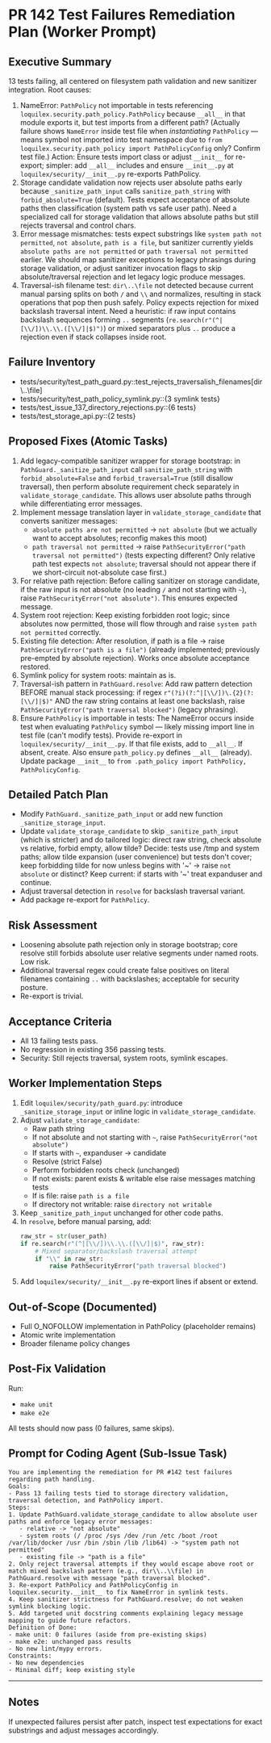 # PR 142 Test Failures Remediation Plan (Worker Prompt)

## Executive Summary

13 tests failing, all centered on filesystem path validation and new sanitizer integration. Root causes:
1. NameError: `PathPolicy` not importable in tests referencing `loquilex.security.path_policy.PathPolicy` because `__all__` in that module exports it, but test imports from a different path? (Actually failure shows `NameError` inside test file when *instantiating* `PathPolicy` — means symbol not imported into test namespace due to `from loquilex.security.path_policy import PathPolicyConfig` only? Confirm test file.) Action: Ensure tests import class or adjust `__init__` for re-export; simpler: add `__all__` includes and ensure `__init__.py` at `loquilex/security/__init__.py` re-exports PathPolicy.
2. Storage candidate validation now rejects user absolute paths early because `_sanitize_path_input` calls `sanitize_path_string` with `forbid_absolute=True` (default). Tests expect acceptance of absolute paths then classification (system path vs safe user path). Need a specialized call for storage validation that allows absolute paths but still rejects traversal and control chars.
3. Error message mismatches: tests expect substrings like `system path not permitted`, `not absolute`, `path is a file`, but sanitizer currently yields `absolute paths are not permitted` or `path traversal not permitted` earlier. We should map sanitizer exceptions to legacy phrasings during storage validation, or adjust sanitizer invocation flags to skip absolute/traversal rejection and let legacy logic produce messages.
4. Traversal-ish filename test: `dir\..\file` not detected because current manual parsing splits on both `/` and `\\` and normalizes, resulting in stack operations that pop then push safely. Policy expects rejection for mixed backslash traversal intent. Need a heuristic: if raw input contains backslash sequences forming `..` segments (`re.search(r"(^|[\\/])\\.\\.([\\/]|$)")`) or mixed separators plus `..` produce a rejection even if stack collapses inside root.

## Failure Inventory
- tests/security/test_path_guard.py::test_rejects_traversalish_filenames[dir\\..\\file]
- tests/security/test_path_policy_symlink.py::{3 symlink tests}
- tests/test_issue_137_directory_rejections.py::{6 tests}
- tests/test_storage_api.py::{2 tests}

## Proposed Fixes (Atomic Tasks)
1. Add legacy-compatible sanitizer wrapper for storage bootstrap: in `PathGuard._sanitize_path_input` call `sanitize_path_string` with `forbid_absolute=False` and `forbid_traversal=True` (still disallow traversal), then perform absolute requirement check separately in `validate_storage_candidate`. This allows user absolute paths through while differentiating error messages.
2. Implement message translation layer in `validate_storage_candidate` that converts sanitizer messages:
   - `absolute paths are not permitted` -> `not absolute` (but we actually want to accept absolutes; reconfig makes this moot)
   - `path traversal not permitted` -> raise `PathSecurityError("path traversal not permitted")` (tests expecting different? Only relative path test expects `not absolute`; traversal should not appear there if we short-circuit not-absolute case first.)
3. For relative path rejection: Before calling sanitizer on storage candidate, if the raw input is not absolute (no leading `/` and not starting with `~`), raise `PathSecurityError("not absolute")`. This ensures expected message.
4. System root rejection: Keep existing forbidden root logic; since absolutes now permitted, those will flow through and raise `system path not permitted` correctly.
5. Existing file detection: After resolution, if path is a file -> raise `PathSecurityError("path is a file")` (already implemented; previously pre-empted by absolute rejection). Works once absolute acceptance restored.
6. Symlink policy for system roots: maintain as is.
7. Traversal-ish pattern in `PathGuard.resolve`: Add raw pattern detection BEFORE manual stack processing: if regex `r"(?i)(?:^|[\\/])\.{2}(?:[\\/]|$)"` AND the raw string contains at least one backslash, raise `PathSecurityError("path traversal blocked")` (legacy phrasing).
8. Ensure `PathPolicy` is importable in tests: The NameError occurs inside test when evaluating `PathPolicy` symbol — likely missing import line in test file (can't modify tests). Provide re-export in `loquilex/security/__init__.py`. If that file exists, add to `__all__`. If absent, create. Also ensure `path_policy.py` defines `__all__` (already). Update package `__init__` to `from .path_policy import PathPolicy, PathPolicyConfig`.

## Detailed Patch Plan
- Modify `PathGuard._sanitize_path_input` or add new function `_sanitize_storage_input`.
- Update `validate_storage_candidate` to skip `_sanitize_path_input` (which is stricter) and do tailored logic: direct raw string, check absolute vs relative, forbid empty, allow tilde? Decide: tests use /tmp and system paths; allow tilde expansion (user convenience) but tests don't cover; keep forbidding tilde for now unless begins with '~' -> raise `not absolute` or distinct? Keep current: if starts with '~' treat expanduser and continue.
- Adjust traversal detection in `resolve` for backslash traversal variant.
- Add package re-export for `PathPolicy`.

## Risk Assessment
- Loosening absolute path rejection only in storage bootstrap; core resolve still forbids absolute user relative segments under named roots. Low risk.
- Additional traversal regex could create false positives on literal filenames containing `..` with backslashes; acceptable for security posture.
- Re-export is trivial.

## Acceptance Criteria
- All 13 failing tests pass.
- No regression in existing 356 passing tests.
- Security: Still rejects traversal, system roots, symlink escapes.

## Worker Implementation Steps
1. Edit `loquilex/security/path_guard.py`: introduce `_sanitize_storage_input` or inline logic in `validate_storage_candidate`.
2. Adjust `validate_storage_candidate`:
   - Raw path string
   - If not absolute and not starting with `~`, raise `PathSecurityError("not absolute")`
   - If starts with `~`, expanduser -> candidate
   - Resolve (strict False)
   - Perform forbidden roots check (unchanged)
   - If not exists: parent exists & writable else raise messages matching tests
   - If is file: raise `path is a file`
   - If directory not writable: raise `directory not writable`
3. Keep `_sanitize_path_input` unchanged for other code paths.
4. In `resolve`, before manual parsing, add:
   ```python
   raw_str = str(user_path)
   if re.search(r"(^|[\\/])\\.\\.([\\/]|$)", raw_str):
       # Mixed separator/backslash traversal attempt
       if "\\" in raw_str:
           raise PathSecurityError("path traversal blocked")
   ```
5. Add `loquilex/security/__init__.py` re-export lines if absent or extend.

## Out-of-Scope (Documented)
- Full O_NOFOLLOW implementation in PathPolicy (placeholder remains)
- Atomic write implementation
- Broader filename policy changes

## Post-Fix Validation
Run:
- `make unit`
- `make e2e`

All tests should now pass (0 failures, same skips).

## Prompt for Coding Agent (Sub-Issue Task)
```
You are implementing the remediation for PR #142 test failures regarding path handling.
Goals:
- Pass 13 failing tests tied to storage directory validation, traversal detection, and PathPolicy import.
Steps:
1. Update PathGuard.validate_storage_candidate to allow absolute user paths and enforce legacy error messages:
   - relative -> "not absolute"
   - system roots (/ /proc /sys /dev /run /etc /boot /root /var/lib/docker /usr /bin /sbin /lib /lib64) -> "system path not permitted"
   - existing file -> "path is a file"
2. Only reject traversal attempts if they would escape above root or match mixed backslash pattern (e.g., dir\\..\\file) in PathGuard.resolve with message "path traversal blocked".
3. Re-export PathPolicy and PathPolicyConfig in loquilex.security.__init__ to fix NameError in symlink tests.
4. Keep sanitizer strictness for PathGuard.resolve; do not weaken symlink blocking logic.
5. Add targeted unit docstring comments explaining legacy message mapping to guide future refactors.
Definition of Done:
- make unit: 0 failures (aside from pre-existing skips)
- make e2e: unchanged pass results
- No new lint/mypy errors.
Constraints:
- No new dependencies
- Minimal diff; keep existing style
```

---

## Notes
If unexpected failures persist after patch, inspect test expectations for exact substrings and adjust messages accordingly.

